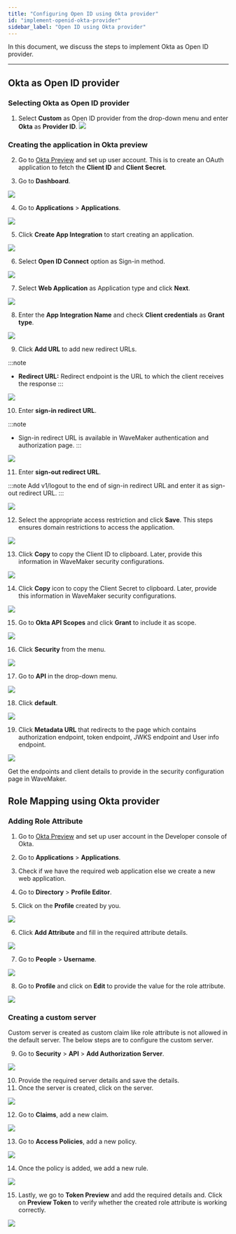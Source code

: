 ```yaml
---
title: "Configuring Open ID using Okta provider"
id: "implement-openid-okta-provider"
sidebar_label: "Open ID using Okta provider"
---
```

In this document, we discuss the steps to implement Okta as Open ID provider.

---

## Okta as Open ID provider

### Selecting Okta as Open ID provider

1. Select **Custom** as Open ID provider from the drop-down menu and enter **Okta** as **Provider ID**.
[![](/learn/assets/wm_openid_ok1.png)](/learn/assets/wm_openid_ok1.png)

### Creating the application in Okta preview

2. Go to [Okta Preview](https://developer.okta.com/login/) and set up user account. This is to create an OAuth application to fetch the **Client ID** and **Client Secret**.

3. Go to **Dashboard**.

[![](/learn/assets/wm_openid_ok2.png)](/learn/assets/wm_openid_ok2.png)

4. Go to **Applications** > **Applications**.

[![](/learn/assets/wm_openid_ok3.png)](/learn/assets/wm_openid_ok3.png)

5. Click **Create App Integration** to start creating an application.

[![](/learn/assets/wm_openid_ok4.png)](/learn/assets/wm_openid_ok4.png)

6. Select **Open ID Connect** option as Sign-in method.

[![](/learn/assets/wm_openid_ok6.png)](/learn/assets/wm_openid_ok6.png)

7. Select **Web Application** as Application type and click **Next**.

[![](/learn/assets/wm_openid_ok7.png)](/learn/assets/wm_openid_ok7.png)

8. Enter the **App Integration Name** and check **Client credentials** as **Grant type**.

[![](/learn/assets/wm_openid_ok8.png)](/learn/assets/wm_openid_ok8.png)

9. Click **Add URL** to add new redirect URLs.

:::note
- **Redirect URL:** Redirect endpoint is the URL to which the client receives the response
:::

[![](/learn/assets/wm_openid_ok9.png)](/learn/assets/wm_openid_ok9.png)

10. Enter **sign-in redirect URL**.

:::note
- Sign-in redirect URL is available in WaveMaker authentication and authorization page.
::: 

[![](/learn/assets/wm_openid_ok10.png)](/learn/assets/wm_openid_ok10.png)

11. Enter **sign-out redirect URL**.

:::note
Add v1/logout to the end of sign-in redirect URL and enter it as sign-out redirect URL.
::: 

[![](/learn/assets/wm_openid_ok11.png)](/learn/assets/wm_openid_ok11.png)

12. Select the appropriate access restriction and click **Save**. This steps ensures domain restrictions to access the application.

[![](/learn/assets/wm_openid_ok12.png)](/learn/assets/wm_openid_ok12.png)

13. Click **Copy** to copy the Client ID to clipboard. Later, provide this information in WaveMaker security configurations. 

[![](/learn/assets/wm_openid_ok13.png)](/learn/assets/wm_openid_ok13.png)

14. Click **Copy** icon to copy the Client Secret to clipboard. Later, provide this information in WaveMaker security configurations. 

[![](/learn/assets/wm_openid_ok14.png)](/learn/assets/wm_openid_ok14.png)

15. Go to **Okta API Scopes** and click **Grant** to include it as scope.

[![](/learn/assets/wm_openid_ok15.png)](/learn/assets/wm_openid_ok15.png)

16. Click **Security** from the menu.

[![](/learn/assets/wm_openid_ok16.png)](/learn/assets/wm_openid_ok16.png)

17. Go to **API** in the drop-down menu.

[![](/learn/assets/wm_openid_ok17.png)](/learn/assets/wm_openid_ok17.png)

18. Click **default**.

[![](/learn/assets/wm_openid_ok18.png)](/learn/assets/wm_openid_ok18.png)

19. Click **Metadata URL** that redirects to the page which contains authorization endpoint, token endpoint, JWKS endpoint and User info endpoint.

[![](/learn/assets/wm_openid_ok19.png)](/learn/assets/wm_openid_ok19.png)

Get the endpoints and client details to provide in the security configuration page in WaveMaker.


## Role Mapping using Okta provider

### Adding Role Attribute

1. Go to [Okta Preview](https://developer.okta.com/login/) and set up user account in the Developer console of Okta.
2. Go to **Applications** > **Applications**.
3. Check if we have the required web application else we create a new web application.

4. Go to **Directory** > **Profile Editor**.
5. Click on the **Profile** created by you.

[![](/learn/assets/wm_okta_role2.png)](/learn/assets/wm_okta_role2.png)

6. Click **Add Attribute** and fill in the required attribute details.

[![](/learn/assets/wm_okta_role3.png)](/learn/assets/wm_okta_role3.png)

7. Go to **People** > **Username**.

[![](/learn/assets/wm_okta_role4.png)](/learn/assets/wm_okta_role4.png)

8. Go to **Profile** and click on **Edit** to provide the value for the role attribute.

[![](/learn/assets/wm_okta_role5.png)](/learn/assets/wm_okta_role5.png)

### Creating a custom server

Custom server is created as custom claim like role attribute is not allowed in the default server. The below steps are to configure the custom server.

9. Go to **Security** > **API** > **Add Authorization Server**.

[![](/learn/assets/wm_okta_role6.png)](/learn/assets/wm_okta_role6.png)

10. Provide the required server details and save the details.
11. Once the server is created, click on the server.

[![](/learn/assets/wm_okta_role7.png)](/learn/assets/wm_okta_role7.png)

12. Go to **Claims**, add a new claim.

[![](/learn/assets/wm_okta_role8.png)](/learn/assets/wm_okta_role8.png)

13. Go to **Access Policies**, add a new policy.

[![](/learn/assets/wm_okta_role9.png)](/learn/assets/wm_okta_role9.png)

14. Once the policy is added, we add a new rule.

[![](/learn/assets/wm_okta_role10.png)](/learn/assets/wm_okta_role10.png)

15. Lastly, we go to **Token Preview** and add the required details and. Click on **Preview Token** to verify whether the created role attribute is working correctly.

[![](/learn/assets/wm_okta_role11.png)](/learn/assets/wm_okta_role11.png)

